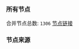 ### 所有节点
合并节点总数: `1306`
[节点链接](https://raw.githubusercontent.com/rzhy1/11/master/sub/sub_merge_base64.txt)

### 节点来源